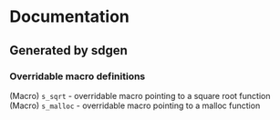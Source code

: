# Documentation  
## Generated by sdgen  
### Overridable macro definitions
(Macro) `s_sqrt` - overridable macro pointing to a square root function  
(Macro) `s_malloc` - overridable macro pointing to a malloc function  

